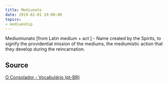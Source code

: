 ```yaml
---
title: Mediunato
date: 2019-02-01 19:00:00
topics:
- mediumship
---
```


Mediumiunato [from Latin medium + act ] - Name created by the Spirits, to signify the providential mission of the mediums, the mediumistic action that they develop during the reincarnation.

## Source
[O Consolador - Vocabulário (pt-BR)](http://www.oconsolador.com.br/linkfixo/vocabulario/principal.html)
